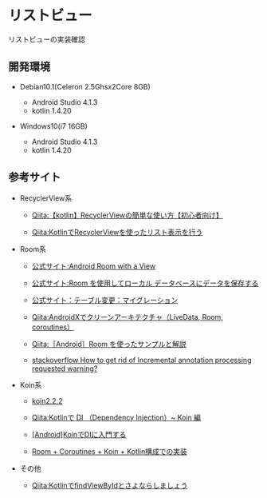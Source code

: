 # リストビュー
リストビューの実装確認

## 開発環境
* Debian10.1(Celeron 2.5Ghsx2Core 8GB)
  * Android Studio 4.1.3
  * kotlin 1.4.20

* Windows10(i7 16GB)
  * Android Studio 4.1.3
  * kotlin 1.4.20


## 参考サイト 
* RecyclerView系
  * [Qiita:【kotlin】RecyclerViewの簡単な使い方【初心者向け】](https://qiita.com/saiki-ii/items/78ed73134784f3e5db7e)

  * [Qiita:KotlinでRecyclerViewを使ったリスト表示を行う](https://qiita.com/Todate/items/297bc3e4d0f3d2477ed3)

* Room系
   * [公式サイト:Android Room with a View](https://codelabs.developers.google.com/codelabs/android-room-with-a-view-kotlin)

  * [公式サイト:Room を使用してローカル データベースにデータを保存する](https://developer.android.com/training/data-storage/room?hl=ja)

  * [公式サイト：テーブル変更：マイグレーション](https://developer.android.com/training/data-storage/room/migrating-db-versions?hl=ja#handle-default-values-migrations)

  * [Qiita:AndroidXでクリーンアーキテクチャ（LiveData, Room, coroutines）](https://qiita.com/TakenokoTech/items/772d39a50c9a2d17cb93) 

  * [Qiita:［Android］Room を使ったサンプルと解説](https://qiita.com/kaleidot725/items/34f29efaeb6d836e010e)

  * [stackoverflow How to get rid of Incremental annotation processing requested warning?](https://stackoverflow.com/questions/57670510/how-to-get-rid-of-incremental-annotation-processing-requested-warning)

* Koin系
  * [koin2.2.2](https://start.insert-koin.io/)
  * [Qiita:Kotlinで DI （Dependency Injection）~ Koin 編](https://qiita.com/sudachi808/items/8e03503f52b4f11533a2)

  * [[Android]KoinでDIに入門する](https://dev.classmethod.jp/articles/koin_di_exercise/)

  * [Room + Coroutines + Koin + Kotlin構成での実装](https://qiita.com/Slowhand0309/items/ece245e2c0e3656afe6b)

* その他
  * [Qiita:KotlinでfindViewByIdとさよならしましょう](https://qiita.com/superman9387/items/9df8038c4db92a7136c8)
